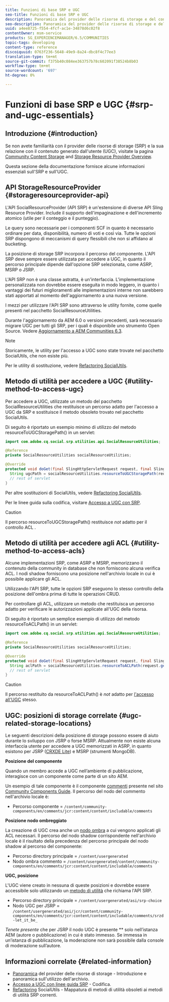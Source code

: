 ```yaml
---
title: Funzioni di base SRP e UGC
seo-title: Funzioni di base SRP e UGC
description: Panoramica del provider delle risorse di storage e del contenuto generato dall’utente
seo-description: Panoramica del provider delle risorse di storage e del contenuto generato dall’utente
uuid: a4ee8725-f554-4fcf-ac1e-34878d6c02f8
contentOwner: msm-service
products: SG_EXPERIENCEMANAGER/6.5/COMMUNITIES
topic-tags: developing
content-type: reference
discoiquuid: 0763f236-5648-49e9-8a24-dbc8f4c77ee3
translation-type: tm+mt
source-git-commit: f375b40c084ee363757b78c602091f38524b8b03
workflow-type: tm+mt
source-wordcount: '697'
ht-degree: 0%

---
```



# Funzioni di base SRP e UGC {#srp-and-ugc-essentials}

## Introduzione {#introduction}

Se non avete familiarità con il provider delle risorse di storage (SRP) e la sua relazione con il contenuto generato dall&#39;utente (UGC), visitate la pagina [Community Content Storage](working-with-srp.md) and [Storage Resource Provider Overview](srp.md).

Questa sezione della documentazione fornisce alcune informazioni essenziali sull&#39;SRP e sull&#39;UGC.

## API StorageResourceProvider {#storageresourceprovider-api}

L&#39;API SocialResourceProvider (API SRP) è un&#39;estensione di diverse API Sling Resource Provider. Include il supporto dell&#39;impaginazione e dell&#39;incremento atomico (utile per il conteggio e il punteggio).

Le query sono necessarie per i componenti SCF in quanto è necessario ordinare per data, disponibilità, numero di voti e così via. Tutte le opzioni SRP dispongono di meccanismi di query flessibili che non si affidano al bucketing.

La posizione di storage SRP incorpora il percorso del componente. L&#39;API SRP deve sempre essere utilizzata per accedere a UGC, in quanto il percorso principale dipende dall&#39;opzione SRP selezionata, come ASRP, MSRP o JSRP.

L&#39;API SRP non è una classe astratta, è un&#39;interfaccia. L&#39;implementazione personalizzata non dovrebbe essere eseguita in modo leggero, in quanto i vantaggi dei futuri miglioramenti alle implementazioni interne non sarebbero stati apportati al momento dell&#39;aggiornamento a una nuova versione.

I mezzi per utilizzare l&#39;API SRP sono attraverso le utility fornite, come quelle presenti nel pacchetto SocialResourceUtilities.

Durante l&#39;aggiornamento da AEM 6.0 o versioni precedenti, sarà necessario migrare UGC per tutti gli SRP, per i quali è disponibile uno strumento Open Source. Vedere [Aggiornamento a  AEM Communities 6.3](upgrade.md).

>[!NOTE]
>
>Storicamente, le utility per l&#39;accesso a UGC sono state trovate nel pacchetto SocialUtils, che non esiste più.
>
>Per le utility di sostituzione, vedere [Refactoring SocialUtils](socialutils.md).

## Metodo di utilità per accedere a UGC {#utility-method-to-access-ugc}

Per accedere a UGC, utilizzate un metodo del pacchetto SocialResourceUtilities che restituisce un percorso adatto per l&#39;accesso a UGC da SRP e sostituisce il metodo obsoleto trovato nel pacchetto SocialUtils.

Di seguito è riportato un esempio minimo di utilizzo del metodo resourceToUGCStoragePath() in un servlet:

```java
import com.adobe.cq.social.srp.utilities.api.SocialResourceUtilities;

@Reference
private SocialResourceUtilities socialResourceUtilities;

@Override
protected void doGet(final SlingHttpServletRequest request, final SlingHttpServletResponse response) throws ServletException, IOException {
  String ugcPath = socialResourceUtilities.resourceToUGCStoragePath(request.getResource());
  // rest of servlet
}
```

Per altre sostituzioni di SocialUtils, vedere [Refactoring SocialUtils](socialutils.md).

Per le linee guida sulla codifica, visitare [Accesso a UGC con SRP](accessing-ugc-with-srp.md).

>[!CAUTION]
>
>Il percorso resourceToUGCStoragePath() restituisce *not* adatto per il controllo ACL [](srp.md#for-access-control-acls).

## Metodo di utilità per accedere agli ACL {#utility-method-to-access-acls}

Alcune implementazioni SRP, come ASRP e MSRP, memorizzano il contenuto della community in database che non forniscono alcuna verifica ACL. I nodi shadow forniscono una posizione nell&#39;archivio locale in cui è possibile applicare gli ACL.

Utilizzando l&#39;API SRP, tutte le opzioni SRP eseguono lo stesso controllo della posizione dell&#39;ombra prima di tutte le operazioni CRUD.

Per controllare gli ACL, utilizzare un metodo che restituisca un percorso adatto per verificare le autorizzazioni applicate all&#39;UGC della risorsa.

Di seguito è riportato un semplice esempio di utilizzo del metodo resourceToACLPath() in un servlet:

```java
import com.adobe.cq.social.srp.utilities.api.SocialResourceUtilities;

@Reference
private SocialResourceUtilities socialResourceUtilities;

@Override
protected void doGet(final SlingHttpServletRequest request, final SlingHttpServletResponse response) throws ServletException, IOException {
  String aclPath = socialResourceUtilities.resourceToACLPath(request.getResource());
  // rest of servlet
}
```

>[!CAUTION]
>
>Il percorso restituito da resourceToACLPath() è *not* adatto per [l&#39;accesso all&#39;UGC](#utility-method-to-access-acls) stesso.

## UGC: posizioni di storage correlate {#ugc-related-storage-locations}

Le seguenti descrizioni della posizione di storage possono essere di aiuto durante lo sviluppo con JSRP o forse MSRP. Attualmente non esiste alcuna interfaccia utente per accedere a UGC memorizzati in ASRP, in quanto esistono per JSRP ([CRXDE Lite](../../help/sites-developing/developing-with-crxde-lite.md)) e MSRP (strumenti MongoDB).

**Posizione del componente**

Quando un membro accede a UGC nell’ambiente di pubblicazione, interagisce con un componente come parte di un sito AEM.

Un esempio di tale componente è il componente [commenti](http://localhost:4502/content/community-components/en/comments.html) presente nel sito [Community Components Guide](components-guide.md). Il percorso del nodo del commento nell&#39;archivio locale è:

* Percorso componente = `/content/community-components/en/comments/jcr:content/content/includable/comments`

**Posizione nodo ombreggiato**

La creazione di UGC crea anche un [nodo ombra](srp.md#about-shadow-nodes-in-jcr) a cui vengono applicati gli ACL necessari. Il percorso del nodo shadow corrispondente nell&#39;archivio locale è il risultato della precedenza del percorso principale del nodo shadow al percorso del componente:

* Percorso directory principale = `/content/usergenerated`
* Nodo ombra commento = `/content/usergenerated/content/community-components/en/comments/jcr:content/content/includable/comments`

**UGC, posizione**

L&#39;UGC viene creato in nessuna di queste posizioni e dovrebbe essere accessibile solo utilizzando un [metodo di utilità](#utility-method-to-access-ugc) che richiama l&#39;API SRP.

* Percorso directory principale = `/content/usergenerated/asi/srp-choice`
* Nodo UGC per JSRP = `/content/usergenerated/asi/jcr/content/community-components/en/comments/jcr:content/content/includable/comments/srzd-let_it_be_`

*Tenete presente* che per JSRP il nodo UGC è presente  ** solo nell’istanza AEM (autore o pubblicazione) in cui è stato immesso. Se immessa in un’istanza di pubblicazione, la moderazione non sarà possibile dalla console di moderazione sull’autore.

## Informazioni correlate {#related-information}

* [Panoramica](srp.md)  del provider delle risorse di storage - Introduzione e panoramica sull&#39;utilizzo dell&#39;archivio.
* [Accesso a UGC con linee guida SRP](accessing-ugc-with-srp.md) - Codifica.
* [Refactoring](socialutils.md)  SocialUtils - Mappatura di metodi di utilità obsoleti ai metodi di utilità SRP correnti.
